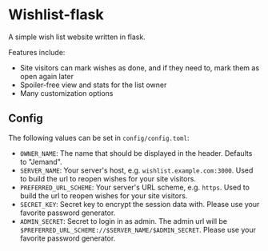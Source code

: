 # Wishlist-flask

A simple wish list website written in flask.

Features include:

- Site visitors can mark wishes as done, and if they need to, mark them as open again later
- Spoiler-free view and stats for the list owner
- Many customization options

## Config

The following values can be set in `config/config.toml`:

- `OWNER_NAME`: The name that should be displayed in the header. Defaults to "Jemand".
- `SERVER_NAME`: Your server's host, e.g. `wishlist.example.com:3000`. Used to build the url to reopen wishes for your site visitors.
- `PREFERRED_URL_SCHEME`: Your server's URL scheme, e.g. `https`. Used to build the url to reopen wishes for your site visitors.
- `SECRET_KEY`: Secret key to encrypt the session data with. Please use your favorite password generator.
- `ADMIN_SECRET`: Secret to login in as admin. The admin url will be `$PREFERRED_URL_SCHEME://$SERVER_NAME/$ADMIN_SECRET`. Please use your favorite password generator.
